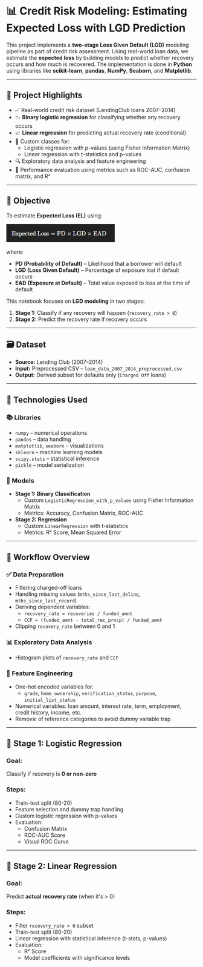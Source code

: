 # 📊 Credit Risk Modeling: Estimating Expected Loss with LGD Prediction

This project implements a **two-stage Loss Given Default (LGD)** modeling pipeline as part of credit risk assessment. Using real-world loan data, we estimate the **expected loss** by building models to predict whether recovery occurs and how much is recovered. The implementation is done in **Python** using libraries like **scikit-learn**, **pandas**, **NumPy**, **Seaborn**, and **Matplotlib**.

---

## 📌 Project Highlights

- ✅ Real-world credit risk dataset (LendingClub loans 2007–2014)
- 📉 **Binary logistic regression** for classifying whether any recovery occurs
- 📈 **Linear regression** for predicting actual recovery rate (conditional)
- 📐 Custom classes for:
  - Logistic regression with p-values (using Fisher Information Matrix)
  - Linear regression with t-statistics and p-values
- 🔍 Exploratory data analysis and feature engineering
- 🧪 Performance evaluation using metrics such as ROC-AUC, confusion matrix, and R²

---

## 🧠 Objective

To estimate **Expected Loss (EL)** using:

![Expected_Loss_Formula](Expected_Loss_Formula.png)
  
where:  
- **PD (Probability of Default)** – Likelihood that a borrower will default  
- **LGD (Loss Given Default)** – Percentage of exposure lost if default occurs  
- **EAD (Exposure at Default)** – Total value exposed to loss at the time of default


This notebook focuses on **LGD modeling** in two stages:
1. **Stage 1:** Classify if any recovery will happen (`recovery_rate > 0`)
2. **Stage 2:** Predict the recovery rate if recovery occurs

---

## 🗃️ Dataset

- **Source:** Lending Club (2007–2014)
- **Input:** Preprocessed CSV – `loan_data_2007_2014_preprocessed.csv`
- **Output:** Derived subset for defaults only (`Charged Off` loans)

---

## 🔧 Technologies Used

### 📚 Libraries
- `numpy` – numerical operations
- `pandas` – data handling
- `matplotlib`, `seaborn` – visualizations
- `sklearn` – machine learning models
- `scipy.stats` – statistical inference
- `pickle` – model serialization

### 🧠 Models
- **Stage 1: Binary Classification**
  - Custom `LogisticRegression_with_p_values` using Fisher Information Matrix
  - Metrics: Accuracy, Confusion Matrix, ROC-AUC
- **Stage 2: Regression**
  - Custom `LinearRegression` with t-statistics
  - Metrics: R² Score, Mean Squared Error

---

## 🧪 Workflow Overview

### ✅ Data Preparation
- Filtering charged-off loans
- Handling missing values (`mths_since_last_delinq`, `mths_since_last_record`)
- Deriving dependent variables:
  - `recovery_rate = recoveries / funded_amnt`
  - `CCF = (funded_amnt - total_rec_prncp) / funded_amnt`
- Clipping `recovery_rate` between 0 and 1

### 📊 Exploratory Data Analysis
- Histogram plots of `recovery_rate` and `CCF`

### 🧱 Feature Engineering
- One-hot encoded variables for:
  - `grade`, `home_ownership`, `verification_status`, `purpose`, `initial_list_status`
- Numerical variables: loan amount, interest rate, term, employment, credit history, income, etc.
- Removal of reference categories to avoid dummy variable trap

---

## 🚀 Stage 1: Logistic Regression

### Goal:
Classify if recovery is **0 or non-zero**

### Steps:
- Train-test split (80-20)
- Feature selection and dummy trap handling
- Custom logistic regression with p-values
- Evaluation:
  - Confusion Matrix
  - ROC-AUC Score
  - Visual ROC Curve

---

## 🧮 Stage 2: Linear Regression

### Goal:
Predict **actual recovery rate** (when it's > 0)

### Steps:
- Filter `recovery_rate > 0` subset
- Train-test split (80-20)
- Linear regression with statistical inference (t-stats, p-values)
- Evaluation:
  - R² Score
  - Model coefficients with significance levels
